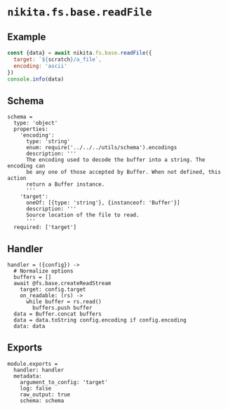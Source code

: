
# `nikita.fs.base.readFile`

## Example

```js
const {data} = await nikita.fs.base.readFile({
  target: `${scratch}/a_file`,
  encoding: 'ascii'
})
console.info(data)
```

## Schema

    schema =
      type: 'object'
      properties:
        'encoding':
          type: 'string'
          enum: require('../../../utils/schema').encodings
          description: '''
          The encoding used to decode the buffer into a string. The encoding can
          be any one of those accepted by Buffer. When not defined, this action
          return a Buffer instance.
          '''
        'target':
          oneOf: [{type: 'string'}, {instanceof: 'Buffer'}]
          description: '''
          Source location of the file to read.
          '''
      required: ['target']

## Handler

    handler = ({config}) ->
      # Normalize options
      buffers = []
      await @fs.base.createReadStream
        target: config.target
        on_readable: (rs) ->
          while buffer = rs.read()
            buffers.push buffer
      data = Buffer.concat buffers
      data = data.toString config.encoding if config.encoding
      data: data

## Exports

    module.exports =
      handler: handler
      metadata:
        argument_to_config: 'target'
        log: false
        raw_output: true
        schema: schema
